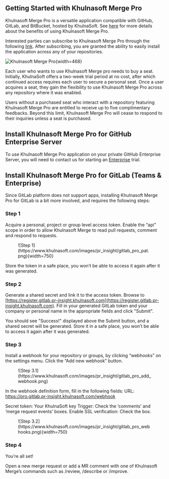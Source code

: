 
## Getting Started with Khulnasoft Merge Pro

Khulnasoft Merge Pro is a versatile application compatible with GitHub, GitLab, and BitBucket, hosted by KhulnaSoft.
See [here](https://pr-insight-docs.khulnasoft.com/overview/pr_insight_pro/) for more details about the benefits of using Khulnasoft Merge Pro.

Interested parties can subscribe to Khulnasoft Merge Pro through the following [link](https://www.khulnasoft.com/pricing/). 
After subscribing, you are granted the ability to easily install the application across any of your repositories.

![Khulnasoft Merge Pro](https://khulnasoft.com/images/pr_insight/pr_insight_pro_install.png){width=468}

Each user who wants to use Khulnasoft Merge pro needs to buy a seat. 
Initially, KhulnaSoft offers a two-week trial period at no cost, after which continued access requires each user to secure a personal seat.
Once a user acquires a seat, they gain the flexibility to use Khulnasoft Merge Pro across any repository where it was enabled.

Users without a purchased seat who interact with a repository featuring Khulnasoft Merge Pro are entitled to receive up to five complimentary feedbacks.
Beyond this limit, Khulnasoft Merge Pro will cease to respond to their inquiries unless a seat is purchased.

## Install Khulnasoft Merge Pro for GitHub Enterprise Server

To use Khulnasoft Merge Pro application on your private GitHub Enterprise Server, you will need to contact us for starting an [Enterprise](https://www.khulnasoft.com/pricing/) trial.


## Install Khulnasoft Merge Pro for GitLab (Teams & Enterprise)

Since GitLab platform does not support apps, installing Khulnasoft Merge Pro for GitLab is a bit more involved, and requires the following steps:

### Step 1

Acquire a personal, project or group level access token. Enable the “api” scope in order to allow Khulnasoft Merge to read pull requests, comment and respond to requests.

<figure markdown="1">
![Step 1](https://www.khulnasoft.com/images/pr_insight/gitlab_pro_pat.png){width=750}
</figure>

Store the token in a safe place, you won’t be able to access it again after it was generated.

### Step 2

Generate a shared secret and link it to the access token. Browse to [https://register.gitlab.pr-insight.khulnasoft.com](https://register.gitlab.pr-insight.khulnasoft.com).
Fill in your generated GitLab token and your company or personal name in the appropriate fields and click "Submit".

You should see "Success!" displayed above the Submit button, and a shared secret will be generated. Store it in a safe place, you won’t be able to access it again after it was generated.

### Step 3

Install a webhook for your repository or groups, by clicking “webhooks” on the settings menu. Click the “Add new webhook” button.

<figure markdown="1">
![Step 3.1](https://www.khulnasoft.com/images/pr_insight/gitlab_pro_add_webhook.png)
</figure>

In the webhook definition form, fill in the following fields:
URL: https://pro.gitlab.pr-insight.khulnasoft.com/webhook

Secret token: Your KhulnaSoft key
Trigger: Check the ‘comments’ and ‘merge request events’ boxes.
Enable SSL verification: Check the box.

<figure markdown="1">
![Step 3.2](https://www.khulnasoft.com/images/pr_insight/gitlab_pro_webhooks.png){width=750}
</figure>

### Step 4

You’re all set!

Open a new merge request or add a MR comment with one of Khulnasoft Merge’s commands such as /review, /describe or /improve.